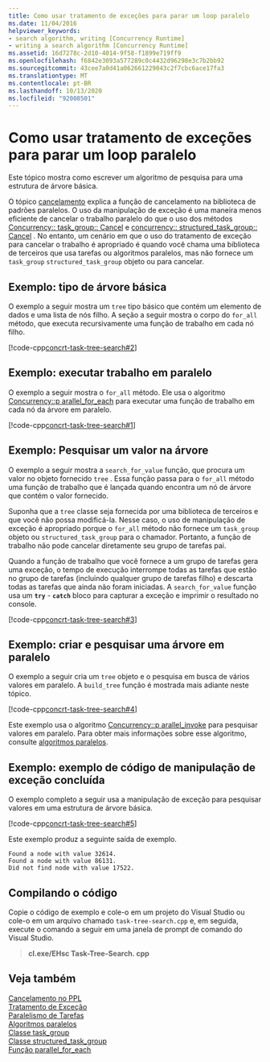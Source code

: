 ```yaml
---
title: Como usar tratamento de exceções para parar um loop paralelo
ms.date: 11/04/2016
helpviewer_keywords:
- search algorithm, writing [Concurrency Runtime]
- writing a search algorithm [Concurrency Runtime]
ms.assetid: 16d7278c-2d10-4014-9f58-f1899e719ff9
ms.openlocfilehash: f6842e3093a577289c0c4432d96298e3c7b2bb92
ms.sourcegitcommit: 43cee7a0d41a062661229043c2f7cbc6ace17fa3
ms.translationtype: MT
ms.contentlocale: pt-BR
ms.lasthandoff: 10/13/2020
ms.locfileid: "92008501"
---
```

# <a name="how-to-use-exception-handling-to-break-from-a-parallel-loop"></a>Como usar tratamento de exceções para parar um loop paralelo

Este tópico mostra como escrever um algoritmo de pesquisa para uma estrutura de árvore básica.

O tópico [cancelamento](cancellation-in-the-ppl.md) explica a função de cancelamento na biblioteca de padrões paralelos. O uso da manipulação de exceção é uma maneira menos eficiente de cancelar o trabalho paralelo do que o uso dos métodos [Concurrency:: task_group:: Cancel](reference/task-group-class.md#cancel) e [concurrency:: structured_task_group:: Cancel](reference/structured-task-group-class.md#cancel) . No entanto, um cenário em que o uso do tratamento de exceção para cancelar o trabalho é apropriado é quando você chama uma biblioteca de terceiros que usa tarefas ou algoritmos paralelos, mas não fornece um `task_group` `structured_task_group` objeto ou para cancelar.

## <a name="example-basic-tree-type"></a>Exemplo: tipo de árvore básica

O exemplo a seguir mostra um `tree` tipo básico que contém um elemento de dados e uma lista de nós filho. A seção a seguir mostra o corpo do `for_all` método, que executa recursivamente uma função de trabalho em cada nó filho.

[!code-cpp[concrt-task-tree-search#2](../../parallel/concrt/codesnippet/cpp/how-to-use-exception-handling-to-break-from-a-parallel-loop_1.cpp)]

## <a name="example-perform-work-in-parallel"></a>Exemplo: executar trabalho em paralelo

O exemplo a seguir mostra o `for_all` método. Ele usa o algoritmo [Concurrency::p arallel_for_each](reference/concurrency-namespace-functions.md#parallel_for_each) para executar uma função de trabalho em cada nó da árvore em paralelo.

[!code-cpp[concrt-task-tree-search#1](../../parallel/concrt/codesnippet/cpp/how-to-use-exception-handling-to-break-from-a-parallel-loop_2.cpp)]

## <a name="example--search-the-tree-for-a-value"></a>Exemplo: Pesquisar um valor na árvore

O exemplo a seguir mostra a `search_for_value` função, que procura um valor no objeto fornecido `tree` . Essa função passa para o `for_all` método uma função de trabalho que é lançada quando encontra um nó de árvore que contém o valor fornecido.

Suponha que a `tree` classe seja fornecida por uma biblioteca de terceiros e que você não possa modificá-la. Nesse caso, o uso de manipulação de exceção é apropriado porque o `for_all` método não fornece um `task_group` objeto ou `structured_task_group` para o chamador. Portanto, a função de trabalho não pode cancelar diretamente seu grupo de tarefas pai.

Quando a função de trabalho que você fornece a um grupo de tarefas gera uma exceção, o tempo de execução interrompe todas as tarefas que estão no grupo de tarefas (incluindo qualquer grupo de tarefas filho) e descarta todas as tarefas que ainda não foram iniciadas. A `search_for_value` função usa um **`try`** - **`catch`** bloco para capturar a exceção e imprimir o resultado no console.

[!code-cpp[concrt-task-tree-search#3](../../parallel/concrt/codesnippet/cpp/how-to-use-exception-handling-to-break-from-a-parallel-loop_3.cpp)]

## <a name="example-create-and-search-a-tree-in-parallel"></a>Exemplo: criar e pesquisar uma árvore em paralelo

O exemplo a seguir cria um `tree` objeto e o pesquisa em busca de vários valores em paralelo. A `build_tree` função é mostrada mais adiante neste tópico.

[!code-cpp[concrt-task-tree-search#4](../../parallel/concrt/codesnippet/cpp/how-to-use-exception-handling-to-break-from-a-parallel-loop_4.cpp)]

Este exemplo usa o algoritmo [Concurrency::p arallel_invoke](reference/concurrency-namespace-functions.md#parallel_invoke) para pesquisar valores em paralelo. Para obter mais informações sobre esse algoritmo, consulte [algoritmos paralelos](../../parallel/concrt/parallel-algorithms.md).

## <a name="example-finished-exception-handling-code-sample"></a>Exemplo: exemplo de código de manipulação de exceção concluída

O exemplo completo a seguir usa a manipulação de exceção para pesquisar valores em uma estrutura de árvore básica.

[!code-cpp[concrt-task-tree-search#5](../../parallel/concrt/codesnippet/cpp/how-to-use-exception-handling-to-break-from-a-parallel-loop_5.cpp)]

Este exemplo produz a seguinte saída de exemplo.

```Output
Found a node with value 32614.
Found a node with value 86131.
Did not find node with value 17522.
```

## <a name="compiling-the-code"></a>Compilando o código

Copie o código de exemplo e cole-o em um projeto do Visual Studio ou cole-o em um arquivo chamado `task-tree-search.cpp` e, em seguida, execute o comando a seguir em uma janela de prompt de comando do Visual Studio.

> **cl.exe/EHsc Task-Tree-Search. cpp**

## <a name="see-also"></a>Veja também

[Cancelamento no PPL](cancellation-in-the-ppl.md)<br/>
[Tratamento de Exceção](../../parallel/concrt/exception-handling-in-the-concurrency-runtime.md)<br/>
[Paralelismo de Tarefas](../../parallel/concrt/task-parallelism-concurrency-runtime.md)<br/>
[Algoritmos paralelos](../../parallel/concrt/parallel-algorithms.md)<br/>
[Classe task_group](reference/task-group-class.md)<br/>
[Classe structured_task_group](../../parallel/concrt/reference/structured-task-group-class.md)<br/>
[Função parallel_for_each](reference/concurrency-namespace-functions.md#parallel_for_each)
